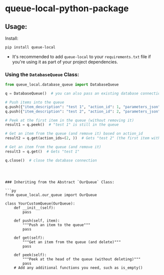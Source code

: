 # queue-local-python-package

## Usage:

Install:
```bash
pip install queue-local
``` 
- It's recommended to add `queue-local` to your `requirements.txt` file if you're using it as part of your project dependencies.


### Using the `DatabaseQueue` Class:

```py
from queue_local.database_queue import DatabaseQueue

q = DatabaseQueue()  # you can also pass an existing database connection

# Push items into the queue
q.push({"item_description": "test 1", "action_id": 1, "parameters_json": "{'a': 1, 'b': 2}"})
q.push({"item_description": "test 2", "action_id": 2, "parameters_json": {'a': 1, 'b': 2}})

# Peek at the first item in the queue (without removing it)
result1 = q.peek()  # "test 1" is still in the queue

# Get an item from the queue (and remove it) based on action_id
result2 = q.get(action_ids=(2, ))  # Gets "test 2" (the first item with action_id=2)

# Get an item from the queue (and remove it)
result3 = q.get()  # Gets "test 1"

q.close()  # close the database connection
```

```



### Inheriting from the Abstract `OurQueue` Class:

```py
from queue_local.our_queue import OurQueue

class YourCustomQueue(OurQueue):
    def __init__(self):
        pass
    
    def push(self, item):
        """Push an item to the queue"""
        pass

    def get(self):
        """Get an item from the queue (and delete)"""
        pass

    def peek(self):
        """Peek at the head of the queue (without deleting)"""
        pass
    # Add any additional functions you need, such as is_empty()
```